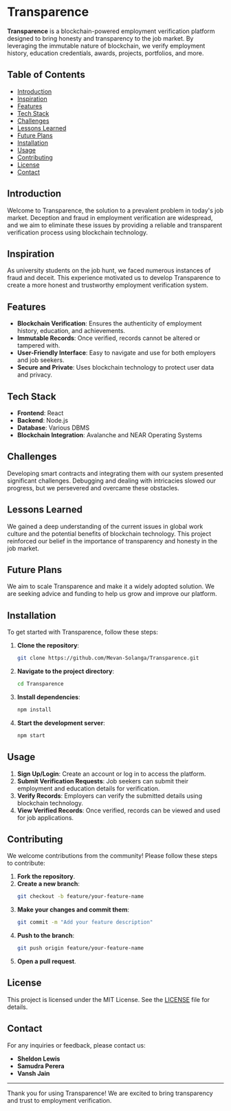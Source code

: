 # Transparence

**Transparence** is a blockchain-powered employment verification platform designed to bring honesty and transparency to the job market. By leveraging the immutable nature of blockchain, we verify employment history, education credentials, awards, projects, portfolios, and more.

## Table of Contents

- [Introduction](#introduction)
- [Inspiration](#inspiration)
- [Features](#features)
- [Tech Stack](#tech-stack)
- [Challenges](#challenges)
- [Lessons Learned](#lessons-learned)
- [Future Plans](#future-plans)
- [Installation](#installation)
- [Usage](#usage)
- [Contributing](#contributing)
- [License](#license)
- [Contact](#contact)

## Introduction

Welcome to Transparence, the solution to a prevalent problem in today's job market. Deception and fraud in employment verification are widespread, and we aim to eliminate these issues by providing a reliable and transparent verification process using blockchain technology.

## Inspiration

As university students on the job hunt, we faced numerous instances of fraud and deceit. This experience motivated us to develop Transparence to create a more honest and trustworthy employment verification system.

## Features

- **Blockchain Verification**: Ensures the authenticity of employment history, education, and achievements.
- **Immutable Records**: Once verified, records cannot be altered or tampered with.
- **User-Friendly Interface**: Easy to navigate and use for both employers and job seekers.
- **Secure and Private**: Uses blockchain technology to protect user data and privacy.

## Tech Stack

- **Frontend**: React
- **Backend**: Node.js
- **Database**: Various DBMS
- **Blockchain Integration**: Avalanche and NEAR Operating Systems

## Challenges

Developing smart contracts and integrating them with our system presented significant challenges. Debugging and dealing with intricacies slowed our progress, but we persevered and overcame these obstacles.

## Lessons Learned

We gained a deep understanding of the current issues in global work culture and the potential benefits of blockchain technology. This project reinforced our belief in the importance of transparency and honesty in the job market.

## Future Plans

We aim to scale Transparence and make it a widely adopted solution. We are seeking advice and funding to help us grow and improve our platform.

## Installation

To get started with Transparence, follow these steps:

1. **Clone the repository**:
    ```bash
    git clone https://github.com/Mevan-Solanga/Transparence.git
    ```
2. **Navigate to the project directory**:
    ```bash
    cd Transparence
    ```
3. **Install dependencies**:
    ```bash
    npm install
    ```
4. **Start the development server**:
    ```bash
    npm start
    ```

## Usage

1. **Sign Up/Login**: Create an account or log in to access the platform.
2. **Submit Verification Requests**: Job seekers can submit their employment and education details for verification.
3. **Verify Records**: Employers can verify the submitted details using blockchain technology.
4. **View Verified Records**: Once verified, records can be viewed and used for job applications.

## Contributing

We welcome contributions from the community! Please follow these steps to contribute:

1. **Fork the repository**.
2. **Create a new branch**:
    ```bash
    git checkout -b feature/your-feature-name
    ```
3. **Make your changes and commit them**:
    ```bash
    git commit -m "Add your feature description"
    ```
4. **Push to the branch**:
    ```bash
    git push origin feature/your-feature-name
    ```
5. **Open a pull request**.

## License

This project is licensed under the MIT License. See the [LICENSE](LICENSE) file for details.

## Contact

For any inquiries or feedback, please contact us:

- **Sheldon Lewis**
- **Samudra Perera**
- **Vansh Jain**

---

Thank you for using Transparence! We are excited to bring transparency and trust to employment verification.
